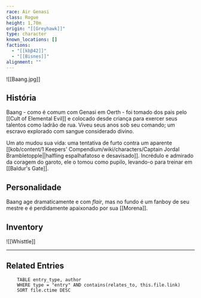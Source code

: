 ```yaml
---
race: Air Genasi
class: Rogue
height: 1,70m
origin: "[[Greyhawk]]"
type: character
known_locations: []
factions:
  - "[[kbβ42]]"
  - "[[Bisnes]]"
alignment: ""
---
```

![[Baang.jpg]]

## História
Baang - como é comum com Genasi em Oerth - foi tomado dos pais pelo [[Cult of Elemental Evil]] e colocado desde criança para exercer seus talentos como ladrão de rua. Viveu seus anos sob seu comando; um escravo explorado com sangue considerado divino. 

Um ato mudou sua vida: uma tentativa de furto contra um aparente [[kob/content/1 Keepers' Compendium/wiki/characters/Captain Jordal Brambletopple||halfling espalhafatoso e desavisado]]. Incrédulo e admirado da coragem do garoto, ele o tomou como pupilo, levando-o para treinar em [[Baldur's Gate]]. 

## Personalidade
Baang age dramaticamente e com _flair_, mas no fundo é um fanboy de seu mestre e é perdidamente apaixonado por sua [[Morena]]. 

## Inventory
![[Whisttle]]



---

<!-- DYNAMIC:related-entries -->

## Related Entries

```dataview
    TABLE entry_type, author
    WHERE type = "entry" AND contains(relates_to, this.file.link)
    SORT file.ctime DESC
```

<!-- /DYNAMIC -->